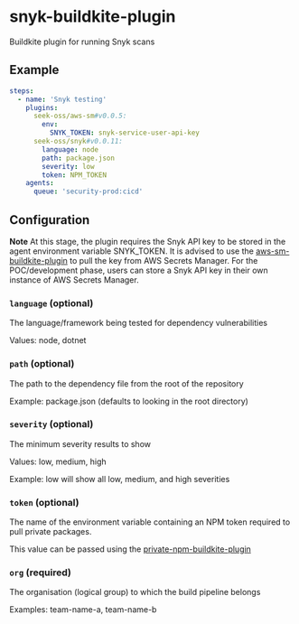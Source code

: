 # snyk-buildkite-plugin

Buildkite plugin for running Snyk scans

## Example

```yml
steps:
  - name: 'Snyk testing'
    plugins:
      seek-oss/aws-sm#v0.0.5:
        env:
          SNYK_TOKEN: snyk-service-user-api-key
      seek-oss/snyk#v0.0.11:
        language: node
        path: package.json
        severity: low
        token: NPM_TOKEN
    agents:
      queue: 'security-prod:cicd'
```

## Configuration

**Note** At this stage, the plugin requires the Snyk API key to be stored in the agent environment variable SNYK_TOKEN. It is advised to use the [aws-sm-buildkite-plugin](https://github.com/seek-oss/aws-sm-buildkite-plugin) to pull the key from AWS Secrets Manager. For the POC/development phase, users can store a Snyk API key in their own instance of AWS Secrets Manager.

### `language` (optional)

The language/framework being tested for dependency vulnerabilities

Values: node, dotnet

### `path` (optional)

The path to the dependency file from the root of the repository

Example: package.json (defaults to looking in the root directory)

### `severity` (optional)

The minimum severity results to show

Values: low, medium, high

Example: low will show all low, medium, and high severities

### `token` (optional)

The name of the environment variable containing an NPM token required to pull private packages.

This value can be passed using the [private-npm-buildkite-plugin](https://github.com/seek-oss/private-npm-buildkite-plugin)

### `org` (required)

The organisation (logical group) to which the build pipeline belongs

Examples: team-name-a, team-name-b
